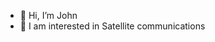- 👋 Hi, I’m John
- 👀 I am interested in Satellite communications

<!---
johngavinmcdonough/johngavinmcdonough is a ✨ special ✨ repository because its `README.md` (this file) appears on your GitHub profile.
You can click the Preview link to take a look at your changes.
--->
